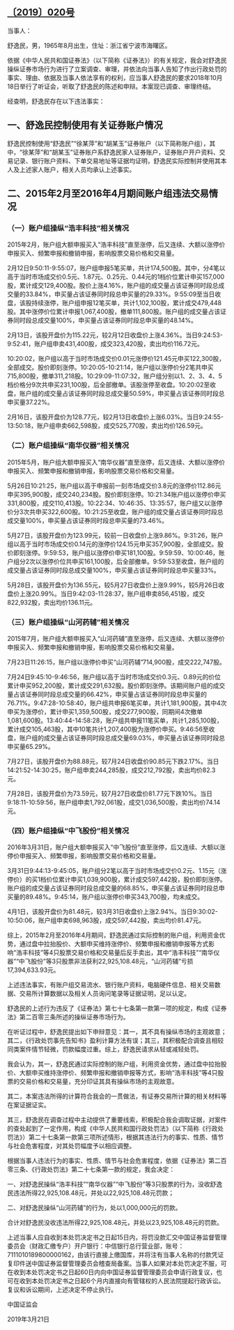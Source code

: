

## [〔2019〕020号](http://www.csrc.gov.cn/pub/zjhpublic/G00306212/201904/t20190402_353678.htm)


当事人：

舒逸民，男，1965年8月出生，住址：浙江省宁波市海曙区。

依据《中华人民共和国证券法》（以下简称《证券法》）的有关规定，我会对舒逸民操纵证券市场行为进行了立案调查、审理，并依法向当事人告知了作出行政处罚的事实、理由、依据及当事人依法享有的权利，应当事人舒逸民的要求2018年10月18日举行了听证会，听取了舒逸民的陈述和申辩。本案现已调查、审理终结。

经查明，舒逸民存在以下违法事实：

## 一、舒逸民控制使用有关证券账户情况

舒逸民控制使用“舒逸民”“徐某萍”和“胡某玉”证券账户（以下简称账户组），其中，“徐某萍”和“胡某玉”证券账户系舒逸民家人证券账户，证券账户开户资料、交易记录、银行账户资料、下单交易地址等证据均证明，舒逸民实际控制并使用其本人及上述家人账户，相关人员均承认上述事实。

## 二、2015年2月至2016年4月期间账户组违法交易情况

### （一）账户组操纵“浩丰科技”相关情况

2015年2月，账户组大额申报买入“浩丰科技”直至涨停，后又连续、大额以涨停价申报买入、频繁申报和撤销申报，影响股票交易价格和交易量。

2月12日9:50:11-9:55:07，账户组申报5笔买单，共计174,500股。其中，分4笔以高于当时市场成交价0.5元、1.87元、0.25元、0.44元的1档价位累计申买157,000股，累计成交129,400股。股价上涨4.16%，账户组的成交量占该证券同时段总成交量的33.84%，申买量占该证券同时段总申买量的29.33%。9:55:09至当日收盘，该股持续涨停，账户组申报12笔买单，共计1,102,100股，累计成交479,448股。其中涨停价位累计申报1,067,400股，撤单111,800股。账户组的成交量占该证券同时段总成交量100%，申买量占该证券同时段总申买量的48.14%。

2月13日，该股开盘价为115.22元，较2月12日收盘价上涨4.36%。当日9:24:53-9:52:41，账户组申卖431,400股，成交323,420股，卖出均价116.72元。

10:20:02，账户组以高于当时市场成交价0.01元涨停价121.45元申买122,300股，全部成交。股价即刻涨停。10:20:05-10:21:14，账户组以涨停价分2笔共申买715,800股，撤单311,218股。10:29:09-11:07:32，账户组分别以1、2、3、4、5档价格分9次共申买231,100股，后全部撤单。该股涨停至收盘。10:20:02至收盘，账户组的成交量占该证券同时段总成交量50.59%，申买量占该证券同时段总申买量37.22%。

2月16日，该股开盘价为128.77元，较2月13日收盘价上涨6.03%。当日9:24:55-13:50:18，账户组申卖662,598股，成交525,770股，卖出均价126.59元。

### （二）账户组操纵“南华仪器”相关情况

2015年5月，账户组大额申报买入“南华仪器”直至涨停，后又连续、大额以涨停价申报买入、频繁申报和撤销申报，影响股票交易价格和交易量。

5月26日10:21:25，账户组以高于申报前一刻市场成交价3.8元的涨停价112.86元申买395,900股，成交240,234股。股价即刻涨停。10:21:34账户组以涨停价申买331,800股，成交110,413股。10:22:34、10:46:35、13:35:57，账户组又以涨停价分3次共申买322,600股。10:21:25至收盘，账户组的成交量占该证券同时段总成交量100%，申买量占该证券同时段总申买量的73.46%。

5月27日，该股开盘价为123.99元，较前一日收盘价上涨9.86%。9:31:26，账户组以高于当时市场成交价0.14元的涨停价124.15元申买357,900股，全部成交。股价即刻涨停。9:59:53，账户组以涨停价申买181,100股。9:59:59、10:00:46，账户组分2次以涨停价位共申买161,100股，后全部撤单。9:59:53至收盘，账户组的成交量占该证券同时段总成交量100%，申买量占该证券同时段总申买量33%。

5月28日，该股开盘价为136.55元，较5月27日收盘价上涨9.99%，较5月26日收盘价上涨20.99%。当日9:42:03-11:28:37，账户组申卖856,451股，成交822,932股，卖出均价136.11元。

### （三）账户组操纵“山河药辅”相关情况

2015年7月，账户组大额申报买入“山河药辅”直至涨停，后又连续、大额以涨停价申报买入、频繁申报和撤销申报，影响股票交易价格和交易量。

7月23日11:26:15，账户组以涨停价申买“山河药辅”714,900股，成交222,747股。

7月24日9:45:10-9:46:56，账户组以高于当时市场成交价0.3元、0.89元的价位累计申买952,200股，累计成交291,632股。股价即刻涨停。该期间账户组的成交量占该证券同时段总成交量的66.42%，申买量占该证券同时段总申买量的76.71%。9:47:28-10:58:40，账户组共申报6笔买单，共计1,181,900股，其中4次申买为涨停价，累计申买1,359,500股，成交277,900股，同期间4次撤单1,081,600股。13:40:44-14:58:28，账户组共申报11笔买单，共计1,285,100股，累计成交105,463股，其中10笔共计1,207,400股为涨停价申买。9:46:56至收盘，账户组的成交量占该证券同时段总成交量69.03%，申买量占该证券同时段总申买量65.29%。

7月27日，该股开盘价为88.88元，较7月24日收盘价90.85元下跌2.17%。当日14:21:52-14:30:25，账户组申卖244,285股，成交212,792股，卖出均价82.3元。

7月28日，该股开盘价为73.59元，较7月27日收盘价81.77元下跌10%。当日9:18:11-10:59:56，账户组申卖1,792,061股，成交1,036,500股，卖出均价74.14元。

### （四）账户组操纵“中飞股份”相关情况

2016年3月31日，账户组大额申报买入“中飞股份”直至涨停，后又连续、大额以涨停价申报买入、频繁申报，影响股票交易价格和交易量。

3月31日9:44:13-9:45:05，账户组分2笔以高于当时市场成交价0.2元、1.15元（涨停价）的买1档价位累计申买1,039,900股，累计成交597,442股，股价即刻涨停。账户组的成交量占该证券同时段总成交量的68.85%，申买量占该证券同时段总申买量的89.48%。9:45:14，账户组以涨停价申买343,700股，均未成交。

4月1日，该股开盘价为81.48元，较3月31日收盘价上涨2.94%。当日9:30:02-10:50:06，账户组申卖698,963股，成交597,442股，卖出均价81.47元。

综上，2015年2月至2016年4月期间，舒逸民通过实际控制的账户组，利用资金优势，通过盘中拉抬股价、大额申买维持涨停价、频繁申报和撤销申报等方式影响“浩丰科技”等4只股票交易价格和交易量后反手卖出，其中“浩丰科技”“南华仪器”“中飞股份”等3只股票非法获利22,925,108.48元，“山河药辅”亏损17,394,633.93元。

上述违法事实，有账户组交易流水、银行账户资料，电脑硬件信息、相关交易数据、交易所计算数据以及相关人员询问笔录等证据证明，足以认定。

舒逸民的上述行为违反了《证券法》第七十七条第一款第一项的规定，构成《证券法》第二百零三条所述的操纵证券市场行为。

在听证过程中，舒逸民提出如下申辩意见：其一，其不具有操纵市场的主观故意；其二，《行政处罚事先告知书》盈利计算方法有误；其三，其积极配合调查且相较同类案件情节轻微，罚款幅度过重。综上，舒逸民请求从轻或减轻处罚。

我会认为，其一，舒逸民通过实际控制的账户组，利用资金优势，通过盘中拉抬股价、大额申买维持涨停价、频繁申报和撤销申报等方式，影响“浩丰科技”等4只股票的交易价格和交易量，充分印证其具有操纵市场的主观故意。

其二，本案违法所得的计算符合我会的一贯做法，有证券交易所计算的相关材料等在案证据证实。

其三，舒逸民在调查过程中主动提供了重要线索，积极配合我会调取证据，对案件的查处起到了一定作用，构成《中华人民共和国行政处罚法》（以下简称《行政处罚法》）第二十七条第一款第三项所述情形，根据其违法行为的事实、性质、情节与社会危害程度，对其处罚幅度予以相应调整。

根据当事人违法行为的事实、性质、情节与社会危害程度，依据《证券法》第二百零三条、《行政处罚法》第二十七条第一款的规定，我会决定：

一、对舒逸民操纵“浩丰科技”“南华仪器”“中飞股份”等3只股票的行为，没收舒逸民违法所得22,925,108.48元，并处以22,925,108.48元罚款；

二、对舒逸民操纵“山河药辅”的行为，处以1,000,000元的罚款。

合计对舒逸民没收违法所得22,925,108.48元，并处以23,925,108.48元的罚款。

上述当事人应自收到本处罚决定书之日起15日内，将罚没款汇交中国证券监督管理委员会（财政汇缴专户）开户银行：中信银行总行营业部，账号：7111010189800000162，由该行直接上缴国库，并将注有当事人名称的付款凭证复印件送中国证券监督管理委员会稽查局备案。当事人如果对本处罚决定不服，可在收到本处罚决定书之日起60日内向中国证券监督管理委员会申请行政复议，也可在收到本处罚决定书之日起6个月内直接向有管辖权的人民法院提起行政诉讼。复议和诉讼期间，上述决定不停止执行。







中国证监会      

2019年3月21日    























